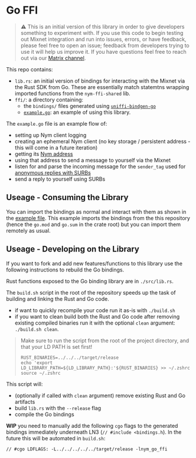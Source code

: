 # Go FFI
> ⚠️ This is an initial version of this library in order to give developers something to experiment with. If you use this code to begin testing out Mixnet integration and run into issues, errors, or have feedback, please feel free to open an issue; feedback from developers trying to use it will help us improve it. If you have questions feel free to reach out via our [Matrix channel](https://matrix.to/#/#dev:nymtech.chat).

This repo contains:
* `lib.rs`: an initial version of bindings for interacting with the Mixnet via the Rust SDK from Go. These are essentially match statemtns wrapping imported functions from the `nym-ffi-shared` lib.
* `ffi/`: a directory containing:
  * the `bindings/` files generated using [`uniffi-bindgen-go`](https://github.com/NordSecurity/uniffi-bindgen-go)
  * [`example.go`](./example.go): an example of using this library.

The `example.go` file is an example flow of:
* setting up Nym client logging
* creating an ephemeral Nym client (no key storage / persistent address - this will come in a future iteration)
* getting its [Nym address](https://nymtech.net/docs/clients/addressing-system.html)
* using that address to send a message to yourself via the Mixnet
* listen for and parse the incoming message for the `sender_tag` used for [anonymous replies with SURBs](https://nymtech.net/docs/architecture/traffic-flow.html#private-replies-using-surbs)
* send a reply to yourself using SURBs

## Useage - Consuming the Library
You can import the bindings as normal and interact with them as shown in the [example file](./example.go). This example imports the bindings from the this repository (hence the `go.mod` and `go.sum` in the crate root) but you can import them remotely as usual.

## Useage - Developing on the Library
If you want to fork and add new features/functions to this library use the following instructions to rebuild the Go bindings.

Rust functions exposed to the Go binding library are in `./src/lib.rs`.

The `build.sh` script in the root of the repository speeds up the task of building and linking the Rust and Go code.
* if want to quickly recompile your code run it as-is with `./build.sh`
* if you want to clean build both the Rust and Go code after removing existing compiled binaries run it with the optional `clean` argument: `./build.sh clean`.

> Make sure to run the script from the root of the project directory, and that your LD PATH is set first!
> ```
> RUST_BINARIES=../../../target/release
> echo 'export LD_LIBRARY_PATH=${LD_LIBRARY_PATH}:'${RUST_BINARIES} >> ~/.zshrc
> source ~/.zshrc
> ```

This script will:
* (optionally if called with `clean` argument) remove existing Rust and Go artifacts
* build `lib.rs` with the `--release` flag
* compile the Go bindings

**WIP** you need to manually add the following `cgo` flags to the generated bindings immediately underneath LN3 (`// #include <bindings.h`). In the future this will be automated in `build.sh`:

```
// #cgo LDFLAGS: -L../../../../../target/release -lnym_go_ffi
```
